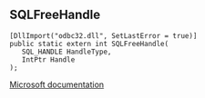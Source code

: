 ## SQLFreeHandle

```
[DllImport("odbc32.dll", SetLastError = true)]
public static extern int SQLFreeHandle(
   SQL_HANDLE HandleType,
   IntPtr Handle
);
```

[Microsoft documentation](https://docs.microsoft.com/en-us/sql/odbc/reference/syntax/sqlfreehandle-function)
